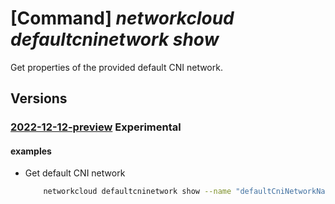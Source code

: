 # [Command] _networkcloud defaultcninetwork show_

Get properties of the provided default CNI network.

## Versions

### [2022-12-12-preview](/Resources/mgmt-plane/L3N1YnNjcmlwdGlvbnMve30vcmVzb3VyY2Vncm91cHMve30vcHJvdmlkZXJzL21pY3Jvc29mdC5uZXR3b3JrY2xvdWQvZGVmYXVsdGNuaW5ldHdvcmtzL3t9/2022-12-12-preview.xml) **Experimental**

<!-- mgmt-plane /subscriptions/{}/resourcegroups/{}/providers/microsoft.networkcloud/defaultcninetworks/{} 2022-12-12-preview -->

#### examples

- Get default CNI network
    ```bash
        networkcloud defaultcninetwork show --name "defaultCniNetworkName" --resource-group "resourceGroupName"
    ```
